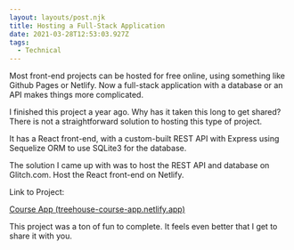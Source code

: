 ```yaml
---
layout: layouts/post.njk
title: Hosting a Full-Stack Application
date: 2021-03-28T12:53:03.927Z
tags:
  - Technical
---
```

Most front-end projects can be hosted for free online, using something like Github Pages or Netlify. Now a full-stack application with a database or an API makes things more complicated.

I finished this project a year ago. Why has it taken this long to get shared? There is not a straightforward solution to hosting this type of project. 

It has a React front-end, with a custom-built REST API with Express using Sequelize ORM to use SQLite3 for the database.

The solution I came up with was to host the REST API and database on Glitch.com. Host the React front-end on Netlify.

Link to Project:

[Course App (treehouse-course-app.netlify.app)](https://treehouse-course-app.netlify.app/)

This project was a ton of fun to complete. It feels even better that I get to share it with you.